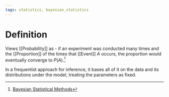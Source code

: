 ```yaml
---
tags: statistics, bayesian_statistics
---
```


# Definition

Views [[Probability]] as - if an experiment was conducted many times and the [[Proportion]] of the times that [[Event]] $A$ occurs, the proportion would eventually converge to $P(A)$.[^1]

In a frequentist approach for inference, it bases all of it on the data and its distributions under the model, treating the parameters as fixed.

[^1]: [Bayesian Statistical Methods](zotero://open-pdf/library/items/ELV3M9SP?page=1)